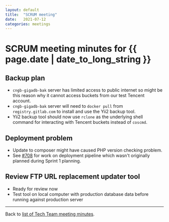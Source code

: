 ```yaml
---
layout: default
title:  "SCRUM meeting"
date:   2021-07-12
categories: meetings
---
```

# SCRUM meeting minutes for {{ page.date | date_to_long_string }}

## Backup plan
* `cngb-gigadb-bak` server has limited access to public internet so might be 
  this reason why it cannot access buckets from our test Tencent account.
* `cngb-gigadb-bak` server will need to `docker pull` from `registry.gitlab.com`
  to install and use the Yii2 backup tool.
* Yii2 backup tool should now use `rclone` as the underlying shell command for interacting with Tencent buckets instead of `coscmd`.

## Deployment problem
* Update to composer might have caused PHP version checking problem.
* See [#708](https://github.com/gigascience/gigadb-website/issues/708) for work
  on deployment pipeline which wasn't originally planned during Sprint 1 
  planning.

## Review FTP URL replacement updater tool
* Ready for review now
* Test tool on local computer with production database data before running 
  against production server

<hr>

Back to [list of Tech Team meeting minutes][scrum-meetings].

[scrum-meetings]: /techteam/index.html
